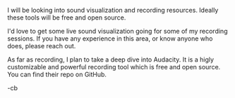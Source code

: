I will be looking into sound visualization and recording resources. Ideally these tools will be free and open source.

I'd love to get some live sound visualization going for some of my recording sessions. If you have any experience in this area, or know anyone who does, please reach out.

As far as recording, I plan to take a deep dive into Audacity. It is a higly customizable and powerful recording tool which is free and open source. You can find their repo on GitHub.

-cb